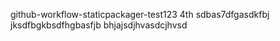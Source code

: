 github-workflow-staticpackager-test123     4th
sdbas7dfgasdkfbj jksdfbgkbsdfhgbasfjb
bhjajsdjhvasdcjhvsd
